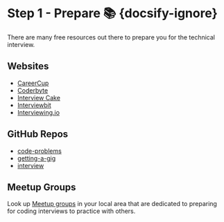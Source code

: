 # Step 1 - Prepare 📚 {docsify-ignore}

There are many free resources out there to prepare you for the technical interview.

## Websites

- [CareerCup](http://www.careercup.com/)
- [Coderbyte](http://coderbyte.com)
- [Interview Cake](http://www.interviewcake.com)
- [Interviewbit](http://www.interviewbit.com/profile/fvcproductions)
- [Interviewing.io](http://interviewing.io/)

## GitHub Repos

- [code-problems](https://github.com/blakeembrey/code-problems)
- [getting-a-gig](https://github.com/cassidoo/getting-a-gig)
- [interview](http://github.com/andreis/interview)

## Meetup Groups

Look up [Meetup groups](http://www.meetup.com) in your local area that are dedicated to preparing for coding interviews to practice with others.